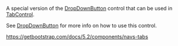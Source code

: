 A special version of the [DropDownButton](~/controls/bootstrap5/DropDownButton) control that can be used in [TabControl](~/controls/bootstrap5/TabControl).

See [DropDownButton](~/controls/bootstrap5/DropDownButton) for more info on how to use this control.

<https://getbootstrap.com/docs/5.2/components/navs-tabs>


